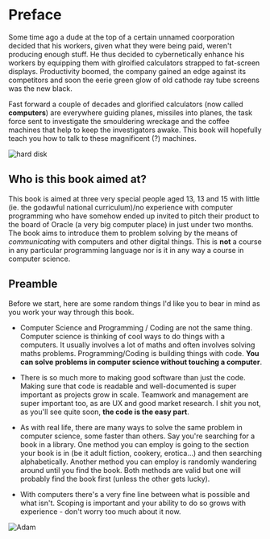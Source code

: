 # Preface

Some time ago a dude at the top of a certain unnamed coorporation decided that his workers, given what they were being paid, weren't producing enough stuff. He thus decided to cybernetically enhance his workers by equipping them with glroified calculators strapped to fat-screen displays. Productivity boomed, the company gained an edge against its competitors and soon the eerie green glow of old cathode ray tube screens was the new black.

Fast forward a couple of decades and glorified calculators (now called **computers**) are everywhere guiding planes, missiles into planes, the task force sent to investigate the smouldering wreckage and the coffee machines that help to keep the investigators awake. This book will hopefully teach you how to talk to these magnificent (?) machines.


![hard disk](https://assets.hongkiat.com/uploads/vintage-tech-ads/10-megabytes-hard-disk.jpg)

## Who is this book aimed at?

This book is aimed at three very special people aged 13, 13 and 15 with little (ie. the godawful national curriculum)/no experience with computer programming who have somehow ended up invited to pitch their product to the board of Oracle (a very big computer place) in just under two months. The book aims to introduce them to problem solving by the means of *communicating* with computers and other digital things. This is **not** a course in any particular programming language nor is it in any way a course in computer science.

## Preamble

Before we start, here are some random things I'd like you to bear in mind as you work your way through this book.

* Computer Science and Programming / Coding are not the same thing. Computer science is thinking of cool ways to do things with a computers. It usually involves a lot of maths and often involves solving maths problems. Programming/Coding is building things with code. **You can solve problems in computer science without touching a computer**.

* There is so much more to making good software than just the code. Making sure that code is readable and well-documented is super important as projects grow in scale. Teamwork and management are super important too, as are UX and good market research. I shit you not, as you'll see quite soon, **the code is the easy part**.

* As with real life, there are many ways to solve the same problem in computer science, some faster than others. Say you're searching for a book in a library. One method you can employ is going to the section your book is in (be it adult fiction, cookery, erotica...) and then searching alphabetically. Another method you can employ is randomly wandering around until you find the book. Both methods are valid but one will probably find the book first (unless the other gets lucky).

* With computers there's a very fine line between what is possible and what isn't. Scoping is important and your ability to do so grows with experience - don't worry too much about it now.

![Adam](https://fiu-assets-2-syitaetz61hl2sa.stackpathdns.com/static/use-media-items/8/7181/upto-700xauto/56701e6e/old-adam-apple-ad.jpeg?resolution=0)
